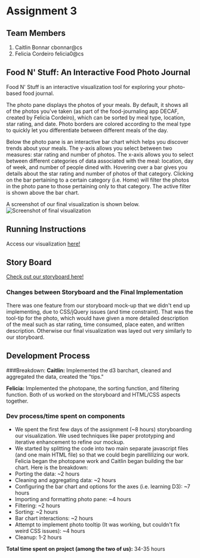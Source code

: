 # Assignment 3

## Team Members

1. Caitlin Bonnar cbonnar@cs
2. Felicia Cordeiro felicia0@cs

## Food N' Stuff: An Interactive Food Photo Journal

Food N' Stuff is an interactive visualization tool for exploring your photo-based food journal. 

The photo pane displays the photos of your meals. By default, it shows all of the photos you've taken (as part of the food-journaling app DECAF, created by Felicia Cordeiro), which can be sorted by meal type, location, star rating, and date. Photo borders are colored according to the meal type to quickly let you differentiate between different meals of the day. 

Below the photo pane is an interactive bar chart which helps you discover trends about your meals. The y-axis allows you select between two measures: star rating and number of photos. The x-axis allows you to select between different categories of data associated with the meal: location, day of week, and number of people dined with. Hovering over a bar gives you details about the star rating and number of photos of that category. Clicking on the bar pertaining to a certain category (i.e. Home) will filter the photos in the photo pane to those pertaining only to that category. The active filter is shown above the bar chart. 

A screenshot of our final visualization is shown below.
![Screenshot of final visualization](http://mydecaf.org:9517/vizScreenshot.png)

## Running Instructions

Access our visualization [here!](http://mydecaf.org:9517/index.html)


## Story Board

[Check out our storyboard here!](http://mydecaf.org:9517/storyboard.pdf)  


### Changes between Storyboard and the Final Implementation

There was one feature from our storyboard mock-up that we didn't end up implementing, due to CSS/jQuery issues (and time constraint). That was the tool-tip for the photo, which would have given a more detailed description of the meal such as star rating, time consumed, place eaten, and written description. Otherwise our final visualization was layed out very similarly to our storyboard. 

## Development Process

###Breakdown:
**Caitlin:** Implemented the d3 barchart, cleaned and aggregated the data, created the "tips."

**Felicia:** Implemented the photopane, the sorting function, and filtering function.
Both of us worked on the storyboard and HTML/CSS aspects together. 

### Dev process/time spent on components
* We spent the first few days of the assignment (~8 hours) storyboarding our visualization. We used techniques like paper prototyping and iterative enhancement to refine our mockup. 
* We started by splitting the code into two main separate javascript files (and one main HTML file) so that we could begin parellilizing our work. Felicia began the photopane work and Caitlin began building the bar chart. 
Here is the breakdown:
* Porting the data: ~2 hours
* Cleaning and aggregating data: ~2 hours
* Configuring the bar chart and options for the axes (i.e. learning D3): ~7 hours
* Importing and formatting photo pane: ~4 hours 
* Filtering: ~2 hours
* Sorting: ~2 hours
* Bar chart interactions: ~2 hours
* Attempt to implement photo tooltip (It was working, but couldn't fix weird CSS issues): ~4 hours
* Cleanup: 1-2 hours

**Total time spent on project (among the two of us):** 34-35 hours



